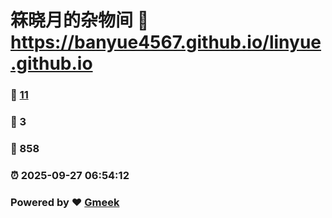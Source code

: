 # 箖晓月的杂物间 :link: https://banyue4567.github.io/linyue.github.io 
### :page_facing_up: [11](https://banyue4567.github.io/linyue.github.io/tag.html) 
### :speech_balloon: 3 
### :hibiscus: 858 
### :alarm_clock: 2025-09-27 06:54:12 
### Powered by :heart: [Gmeek](https://github.com/Meekdai/Gmeek)
